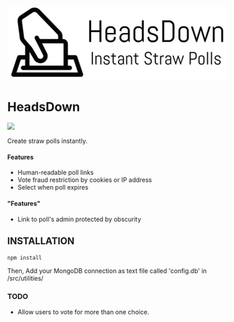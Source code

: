 ![](src/public/images/logo_black.png)
# HeadsDown
![](https://travis-ci.org/gatoneko/HeadsDown.svg?branch=master)

Create straw polls instantly.
#### Features
- Human-readable poll links
- Vote fraud restriction by cookies or IP address
- Select when poll expires

#### "Features"
- Link to poll's admin protected by obscurity

## INSTALLATION
``` 
npm install
```
Then,	Add your MongoDB connection as text file called 'config.db' in /src/utilities/

### TODO
- Allow users to vote for more than one choice.
